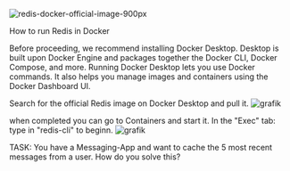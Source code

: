 ![redis-docker-official-image-900px](https://github.com/arturest/FH-SWF-Redis/assets/161933716/498e26af-350b-4a28-b152-e0829bbe04fc)

How to run Redis in Docker

Before proceeding, we recommend installing Docker Desktop. Desktop is built upon Docker Engine and packages together the Docker CLI, Docker Compose, and more. 
Running Docker Desktop lets you use Docker commands. It also helps you manage images and containers using the Docker Dashboard UI. 

Search for the official Redis image on Docker Desktop and pull it.
![grafik](https://github.com/arturest/FH-SWF-Redis/assets/161933716/503a5d4a-595b-4bda-bb32-9843039aeb85)

when completed you can go to Containers and start it. In the "Exec" tab: type in "redis-cli" to beginn.
![grafik](https://github.com/arturest/FH-SWF-Redis/assets/161933716/f9226f7b-0ae3-4d57-ad33-e2dc43bc381e)

TASK:
You have a Messaging-App and want to cache the 5 most recent messages from a user.
How do you solve this?


